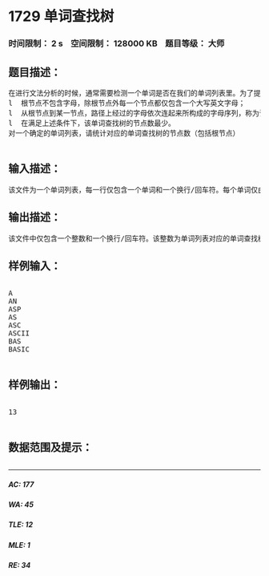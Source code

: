 # 1729 单词查找树   
### 时间限制： 2 s&nbsp;&nbsp;&nbsp;&nbsp;空间限制： 128000 KB&nbsp;&nbsp;&nbsp;&nbsp;题目等级： 大师  
## 题目描述：  

<pre>
在进行文法分析的时候，通常需要检测一个单词是否在我们的单词列表里。为了提高查找和定位的速度，通常都要画出与单词列表所对应的单词查找树，其特点如下：
l  根节点不包含字母，除根节点外每一个节点都仅包含一个大写英文字母；
l  从根节点到某一节点，路径上经过的字母依次连起来所构成的字母序列，称为该节点对应的单词。单词列表中的每个词，都是该单词查找树某个节点所对应的单词；
l  在满足上述条件下，该单词查找树的节点数最少。
对一个确定的单词列表，请统计对应的单词查找树的节点数（包括根节点）
 
</pre>
  
  
## 输入描述：  

<pre>
该文件为一个单词列表，每一行仅包含一个单词和一个换行/回车符。每个单词仅由大写的英文字符组成，长度不超过63个字符。文件总长度不超过32K，至少有一行数据。
</pre>
  
  
## 输出描述：  

<pre>
该文件中仅包含一个整数和一个换行/回车符。该整数为单词列表对应的单词查找树的节点数。
</pre>
  
  
## 样例输入：  

<pre>

A
AN
ASP
AS
ASC
ASCII
BAS
BASIC

</pre>
  
  
## 样例输出：  

<pre>

13

</pre>
  
  
## 数据范围及提示：  

<pre>
</pre>
  
  
***  

##### AC: 177  
##### WA: 45  
##### TLE: 12  
##### MLE: 1  
##### RE: 34  
